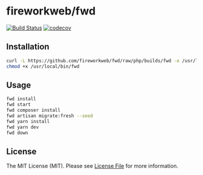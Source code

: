 # fireworkweb/fwd

[![Build Status](https://travis-ci.com/fireworkweb/fwd.svg?branch=php)](https://travis-ci.com/fireworkweb/fwd)
[![codecov](https://codecov.io/gh/fireworkweb/fwd/branch/php/graph/badge.svg)](https://codecov.io/gh/fireworkweb/fwd)

## Installation

```bash
curl -L https://github.com/fireworkweb/fwd/raw/php/builds/fwd -o /usr/local/bin/fwd
chmod +x /usr/local/bin/fwd
```

## Usage

```bash
fwd install
fwd start
fwd composer install
fwd artisan migrate:fresh --seed
fwd yarn install
fwd yarn dev
fwd down
```

## License

The MIT License (MIT). Please see [License File](LICENSE.md) for more information.
